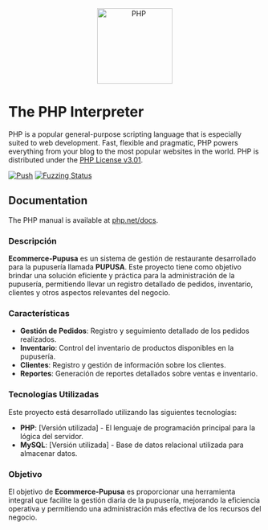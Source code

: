<div align="center">
    <a href="https://www.php.net">
        <img
            alt="PHP"
            src="https://www.php.net/images/logos/new-php-logo.svg"
            width="150">
    </a>
</div>

# The PHP Interpreter

PHP is a popular general-purpose scripting language that is especially suited to
web development. Fast, flexible and pragmatic, PHP powers everything from your
blog to the most popular websites in the world. PHP is distributed under the
[PHP License v3.01](LICENSE).

[![Push](https://github.com/php/php-src/actions/workflows/push.yml/badge.svg)](https://github.com/php/php-src/actions/workflows/push.yml)
[![Fuzzing Status](https://oss-fuzz-build-logs.storage.googleapis.com/badges/php.svg)](https://bugs.chromium.org/p/oss-fuzz/issues/list?sort=-opened&can=1&q=proj:php)

## Documentation

The PHP manual is available at [php.net/docs](https://www.php.net/docs).

### Descripción

**Ecommerce-Pupusa** es un sistema de gestión de restaurante desarrollado para la pupusería llamada **PUPUSA**. Este proyecto tiene como objetivo brindar una solución eficiente y práctica para la administración de la pupusería, permitiendo llevar un registro detallado de pedidos, inventario, clientes y otros aspectos relevantes del negocio.

### Características

- **Gestión de Pedidos**: Registro y seguimiento detallado de los pedidos realizados.
- **Inventario**: Control del inventario de productos disponibles en la pupusería.
- **Clientes**: Registro y gestión de información sobre los clientes.
- **Reportes**: Generación de reportes detallados sobre ventas e inventario.

### Tecnologías Utilizadas

Este proyecto está desarrollado utilizando las siguientes tecnologías:

- **PHP**: [Versión utilizada] - El lenguaje de programación principal para la lógica del servidor.
- **MySQL**: [Versión utilizada] - Base de datos relacional utilizada para almacenar datos.

### Objetivo

El objetivo de **Ecommerce-Pupusa** es proporcionar una herramienta integral que facilite la gestión diaria de la pupusería, mejorando la eficiencia operativa y permitiendo una administración más efectiva de los recursos del negocio.
